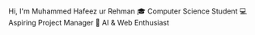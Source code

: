  Hi, I'm Muhammed Hafeez ur Rehman
🎓 Computer Science Student 
💻 Aspiring Project Manager 
🤖 AI & Web Enthusiast
